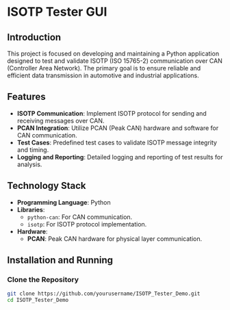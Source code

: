 # ISOTP Tester GUI

## Introduction
This project is focused on developing and maintaining a Python application designed to test and validate ISOTP (ISO 15765-2) communication over CAN (Controller Area Network). The primary goal is to ensure reliable and efficient data transmission in automotive and industrial applications.

## Features
- **ISOTP Communication**: Implement ISOTP protocol for sending and receiving messages over CAN.
- **PCAN Integration**: Utilize PCAN (Peak CAN) hardware and software for CAN communication.
- **Test Cases**: Predefined test cases to validate ISOTP message integrity and timing.
- **Logging and Reporting**: Detailed logging and reporting of test results for analysis.

## Technology Stack
- **Programming Language**: Python
- **Libraries**:
  - `python-can`: For CAN communication.
  - `isotp`: For ISOTP protocol implementation.
- **Hardware**:
  - **PCAN**: Peak CAN hardware for physical layer communication.

## Installation and Running
### Clone the Repository
```bash
git clone https://github.com/yourusername/ISOTP_Tester_Demo.git
cd ISOTP_Tester_Demo